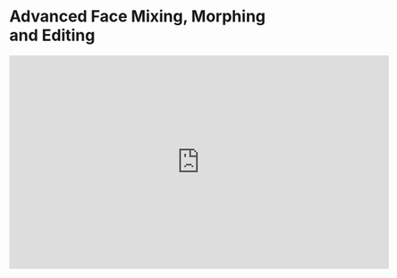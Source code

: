 
# Advanced Face Mixing, Morphing and Editing

<iframe width="679" height="382" src="https://www.youtube.com/embed/2jJdm2tKUM0" title="Playform FaceMix Tutorial" frameborder="0" allow="accelerometer; autoplay; clipboard-write; encrypted-media; gyroscope; picture-in-picture; web-share" referrerpolicy="strict-origin-when-cross-origin" allowfullscreen></iframe>